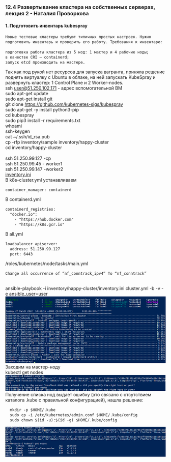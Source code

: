 ### 12.4 Развертывание кластера на собственных серверах, лекция 2 - Наталия Проворкова
#### 1. Подготовить инвентарь kubespray
```
Новые тестовые кластеры требуют типичных простых настроек. Нужно подготовить инвентарь и проверить его работу. Требования к инвентарю:

подготовка работы кластера из 5 нод: 1 мастер и 4 рабочие ноды;
в качестве CRI — containerd;
запуск etcd производить на мастере.
```
Так как под рукой нет ресурсов для запуска вагранта, приняла решение поднять виртуалку с Ubuntu в облаке, на ней запускать KubeSpray и развернуть кластер: 1 Control Plane и 2 Worker-nodes.
<br>ssh  user@51.250.102.171 - адрес вспомогательной ВМ
<br>sudo apt-get update 
<br>sudo apt-get install git
<br>git clone https://github.com/kubernetes-sigs/kubespray
<br>sudo apt-get -y install python3-pip
<br>cd kubespray
<br>sudo pip3 install -r requirements.txt
<br>whoami
<br>ssh-keygen
<br>cat ~/.ssh/id_rsa.pub
<br>cp -rfp inventory/sample inventory/happy-cluster
<br>cd inventory/happy-cluster
<br><br>ssh 51.250.99.127 -cp
<br>ssh 51.250.99.45 - worker1
<br>ssh 51.250.99.147 -worker2
<br>[inventory.ini](/inventory/happy-cluster/inventry.ini)
<br>В k8s-cluster.yml устанавливаем 
```
container_manager: containerd
```
В containerd.yml
```
containerd_registries:
  "docker.io":
    - "https://hub.docker.com"
    - "https://k8s.gcr.io"
```
В all.yml
```
loadbalancer_apiserver:
  address: 51.250.99.127
  port: 6443
```
/roles/kubernetes/node/tasks/main.yml
```
Change all occurrence of “nf_conntrack_ipv4” To “nf_conntrack”
```
<br>ansible-playbook -i inventory/happy-cluster/inventory.ini cluster.yml -b -v -e ansible_user=user
<br>![kubespray-setup.png](imgs/kubespray-setup.png)
<br>Заходим на мастер-ноду
<br>kubectl get nodes
<br>![kubectl-version-error.png](imgs/kubectl-version-error.png)
<br>Получение списка нод выдает ошибку (это связано с отсутствием каталога .kube с правильной конфигурацией), нашла решение:
```
  mkdir -p $HOME/.kube
  sudo cp -i /etc/kubernetes/admin.conf $HOME/.kube/config
  sudo chown $(id -u):$(id -g) $HOME/.kube/config
```
![kubectl-version-ok.png](imgs/kubectl-version-ok.png)
